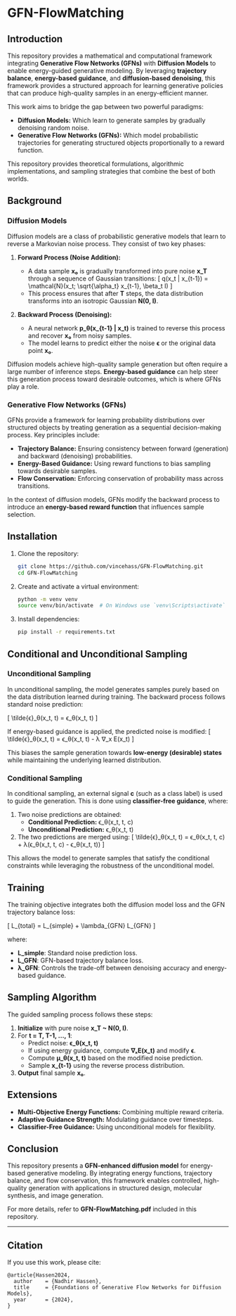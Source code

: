 # GFN-FlowMatching

## Introduction

This repository provides a mathematical and computational framework integrating **Generative Flow Networks (GFNs)** with **Diffusion Models** to enable energy-guided generative modeling. By leveraging **trajectory balance**, **energy-based guidance**, and **diffusion-based denoising**, this framework provides a structured approach for learning generative policies that can produce high-quality samples in an energy-efficient manner.

This work aims to bridge the gap between two powerful paradigms:
- **Diffusion Models:** Which learn to generate samples by gradually denoising random noise.
- **Generative Flow Networks (GFNs):** Which model probabilistic trajectories for generating structured objects proportionally to a reward function.

This repository provides theoretical formulations, algorithmic implementations, and sampling strategies that combine the best of both worlds.

## Background

### Diffusion Models

Diffusion models are a class of probabilistic generative models that learn to reverse a Markovian noise process. They consist of two key phases:

1. **Forward Process (Noise Addition):**
   - A data sample **x₀** is gradually transformed into pure noise **x_T** through a sequence of Gaussian transitions:
     \[
     q(x_t | x_{t-1}) = \mathcal{N}(x_t; \sqrt{\alpha_t} x_{t-1}, \beta_t I)
     \]
   - This process ensures that after **T** steps, the data distribution transforms into an isotropic Gaussian **N(0, I)**.

2. **Backward Process (Denoising):**
   - A neural network **p_θ(x_{t-1} | x_t)** is trained to reverse this process and recover **x₀** from noisy samples.
   - The model learns to predict either the noise **ϵ** or the original data point **x₀**.

Diffusion models achieve high-quality sample generation but often require a large number of inference steps. **Energy-based guidance** can help steer this generation process toward desirable outcomes, which is where GFNs play a role.

### Generative Flow Networks (GFNs)

GFNs provide a framework for learning probability distributions over structured objects by treating generation as a sequential decision-making process. Key principles include:

- **Trajectory Balance:** Ensuring consistency between forward (generation) and backward (denoising) probabilities.
- **Energy-Based Guidance:** Using reward functions to bias sampling towards desirable samples.
- **Flow Conservation:** Enforcing conservation of probability mass across transitions.

In the context of diffusion models, GFNs modify the backward process to introduce an **energy-based reward function** that influences sample selection.

## Installation

1. Clone the repository:
   ```bash
   git clone https://github.com/vincehass/GFN-FlowMatching.git
   cd GFN-FlowMatching
   ```
2. Create and activate a virtual environment:
   ```bash
   python -m venv venv
   source venv/bin/activate  # On Windows use `venv\Scripts\activate`
   ```
3. Install dependencies:
   ```bash
   pip install -r requirements.txt
   ```

## Conditional and Unconditional Sampling

### Unconditional Sampling
In unconditional sampling, the model generates samples purely based on the data distribution learned during training. The backward process follows standard noise prediction:

\[
\tilde{ϵ}_θ(x_t, t) = ϵ_θ(x_t, t)
\]

If energy-based guidance is applied, the predicted noise is modified:
\[
\tilde{ϵ}_θ(x_t, t) = ϵ_θ(x_t, t) - λ ∇_x E(x_t)
\]

This biases the sample generation towards **low-energy (desirable) states** while maintaining the underlying learned distribution.

### Conditional Sampling
In conditional sampling, an external signal **c** (such as a class label) is used to guide the generation. This is done using **classifier-free guidance**, where:

1. Two noise predictions are obtained:
   - **Conditional Prediction:** ϵ_θ(x_t, t, c)
   - **Unconditional Prediction:** ϵ_θ(x_t, t)
2. The two predictions are merged using:
   \[
   \tilde{ϵ}_θ(x_t, t) = ϵ_θ(x_t, t, c) + λ(ϵ_θ(x_t, t, c) - ϵ_θ(x_t, t))
   \]

This allows the model to generate samples that satisfy the conditional constraints while leveraging the robustness of the unconditional model.

## Training

The training objective integrates both the diffusion model loss and the GFN trajectory balance loss:

\[
L_{total} = L_{simple} + \lambda_{GFN} L_{GFN}
\]

where:
- **L_simple**: Standard noise prediction loss.
- **L_GFN**: GFN-based trajectory balance loss.
- **λ_GFN**: Controls the trade-off between denoising accuracy and energy-based guidance.

## Sampling Algorithm

The guided sampling process follows these steps:

1. **Initialize** with pure noise **x_T ~ N(0, I)**.
2. For **t = T, T-1, ..., 1**:
   - Predict noise: **ϵ_θ(x_t, t)**
   - If using energy guidance, compute **∇ₓE(x_t)** and modify **ϵ**.
   - Compute **μ_θ(x_t, t)** based on the modified noise prediction.
   - Sample **x_{t-1}** using the reverse process distribution.
3. **Output** final sample **x₀**.

## Extensions
- **Multi-Objective Energy Functions:** Combining multiple reward criteria.
- **Adaptive Guidance Strength:** Modulating guidance over timesteps.
- **Classifier-Free Guidance:** Using unconditional models for flexibility.

## Conclusion
This repository presents a **GFN-enhanced diffusion model** for energy-based generative modeling. By integrating energy functions, trajectory balance, and flow conservation, this framework enables controlled, high-quality generation with applications in structured design, molecular synthesis, and image generation.

For more details, refer to **GFN-FlowMatching.pdf** included in this repository.

---

## Citation
If you use this work, please cite:
```
@article{Hassen2024,
  author    = {Nadhir Hassen},
  title     = {Foundations of Generative Flow Networks for Diffusion Models},
  year      = {2024},
}
```

